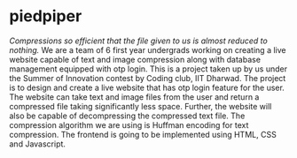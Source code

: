 # piedpiper
*Compressions so efficient that the file given to us is almost reduced to nothing.*
We are a team of 6 first year undergrads working on creating a live website capable of text and image compression along with database management equipped with otp login.
This is a project taken up by us under the Summer of Innovation contest by Coding club, IIT Dharwad.
The project is to design and create a live website that has otp login feature for the user. The website can take text and image files from the user and return a compressed file taking significantly less space.
Further, the website will also be capable of decompressing the compressed text file.
The compression algorithm we are using is Huffman encoding for text compression.
The frontend is going to be implemented using HTML, CSS and Javascript.
